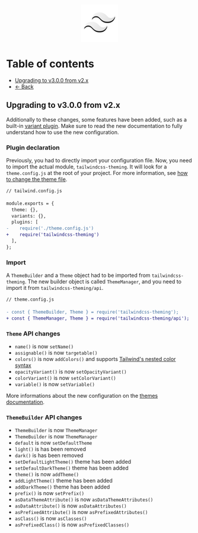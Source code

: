 <center><img src="../logo.svg" width="100"></center>

# Table of contents

- [Upgrading to v3.0.0 from v2.x](#upgrading-to-v3.0.0-from-v2.x)
- [← Back](../readme.md)

## Upgrading to v3.0.0 from v2.x 

Additionally to these changes, some features have been added, such as a built-in [variant plugin](configuration.md#using-variants). Make sure to read the new documentation to fully understand how to use the new configuration.

### Plugin declaration 

Previously, you had to directly import your configuration file. Now, you need to import the actual module, `tailwindcss-theming`. It will look for a `theme.config.js` at the root of your project. For more information, see [how to change the theme file](configuration.md#changing-the-theme-file).

```diff
// tailwind.config.js

module.exports = {
  theme: {},
  variants: {},
  plugins: [
-    require('./theme.config.js')
+    require('tailwindcss-theming')
  ],
};
```

### Import

A `ThemeBuilder` and a `Theme` object had to be imported from `tailwindcss-theming`. The new builder object is called `ThemeManager`, and you need to import it from `tailwindcss-theming/api`.

```diff
// theme.config.js

- const { ThemeBuilder, Theme } = require('tailwindcss-theming');
+ const { ThemeManager, Theme } = require('tailwindcss-theming/api');
```

### `Theme` API changes

- `name()` is now `setName()`
- `assignable()` is now `targetable()`
- `colors()` is now `addColors()` and supports [Tailwind's nested color syntax](themes.md#colors)
- `opacityVariant()` is now `setOpacityVariant()`
- `colorVariant()` is now `setColorVariant()`
- `variable()` is now `setVariable()`

More informations about the new configuration on the [themes documentation](themes.md#creating-a-theme).

### `ThemeBuilder` API changes 

- `ThemeBuilder` is now `ThemeManager`
- `ThemeBuilder` is now `ThemeManager`
- `default` is now `setDefaultTheme`
- `light()` is has been removed
- `dark()` is has been removed
- `setDefaultLightTheme()` theme has been added
- `setDefaultDarkTheme()` theme has been added
- `theme()` is now `addTheme()`
- `addLightTheme()` theme has been added
- `addDarkTheme()` theme has been added
- `prefix()` is now `setPrefix()`
- `asDataThemeAttribute()` is now `asDataThemeAttributes()`
- `asDataAttribute()` is now `asDataAttributes()`
- `asPrefixedAttribute()` is now `asPrefixedAttributes()`
- `asClass()` is now `asClasses()`
- `asPrefixedClass()` is now `asPrefixedClasses()`
